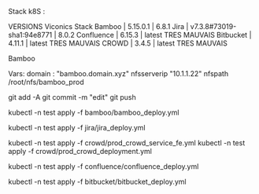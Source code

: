 Stack k8S :


VERSIONS 		Viconics 							Stack
Bamboo		|	5.15.0.1					|		6.8.1
Jira		|	v7.3.8#73019-sha1:94e8771	|		8.0.2
Confluence	|	6.15.3						|		latest TRES MAUVAIS 
Bitbucket	|	4.11.1						|		latest TRES MAUVAIS
CROWD		|	3.4.5						|		latest TRES MAUVAIS

Bamboo

Vars:
domain : "bamboo.domain.xyz"
nfsserverip "10.1.1.22"
nfspath /root/nfs/bamboo_prod

git add -A
git commit -m "edit"
git push

kubectl -n test apply -f bamboo/bamboo_deploy.yml

kubectl -n test apply -f jira/jira_deploy.yml


kubectl -n test apply -f crowd/prod_crowd_service_fe.yml
kubectl -n test apply -f crowd/prod_crowd_deployment.yml

kubectl -n test apply -f confluence/confluence_deploy.yml

kubectl -n test apply -f bitbucket/bitbucket_deploy.yml

